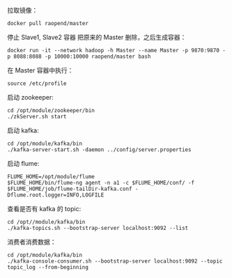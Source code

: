 拉取镜像：
```shell
docker pull raopend/master
```
停止 Slave1, Slave2 容器
把原来的 Master 删除，之后生成容器：

```shell
docker run -it --network hadoop -h Master --name Master -p 9870:9870 -p 8088:8088 -p 10000:10000 raopend/master bash
```
在 Master 容器中执行：
```shell
source /etc/profile
```
启动 zookeeper:
```shell
cd /opt/module/zookeeper/bin
./zkServer.sh start
```
启动 kafka:
```shell
cd /opt/module/kafka/bin
./kafka-server-start.sh -daemon ../config/server.properties
```
启动 flume:
```shell
FLUME_HOME=/opt/module/flume
$FLUME_HOME/bin/flume-ng agent -n a1 -c $FLUME_HOME/conf/ -f $FLUME_HOME/job/flume-tailDir-kafka.conf -Dflume.root.logger=INFO,LOGFILE
```
查看是否有 kafka 的 topic:
```shell
cd /opt//module/kafka/bin
./kafka-topics.sh --bootstrap-server localhost:9092 --list
```
消费者消费数据：
```shell
cd /opt/module/kafka/bin
./kafka-console-consumer.sh --bootstrap-server localhost:9092 --topic topic_log --from-beginning
```